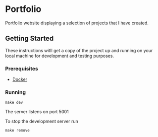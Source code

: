 # Portfolio

Portfolio website displaying a selection of projects that I have created.

## Getting Started

These instructions witll get a copy of the project up and running on your local machine for development and testing purposes.

### Prerequisites

- [Docker](https://www.docker.com/)

### Running

```
make dev
```

The server listens on port 5001

To stop the development server run

```
make remove
```
